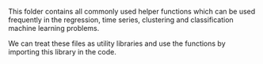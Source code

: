 This folder contains all commonly used helper functions which can be used frequently in the regression, time series, clustering and classification machine learning problems.

We can treat these files as utility libraries and use the functions by importing this library in the code.
